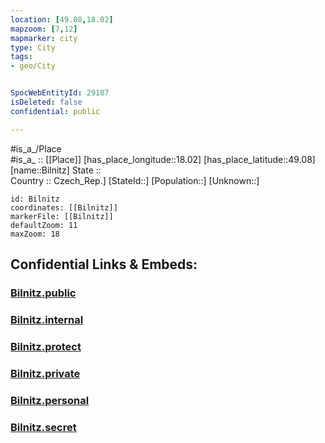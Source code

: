 ```yaml
---
location: [49.08,18.02] 
mapzoom: [7,12] 
mapmarker: city 
type: City
tags:
- geo/City


SpocWebEntityId: 29187
isDeleted: false
confidential: public

---
```

#is_a_/Place  
#is_a_ :: [[Place]] 
[has_place_longitude::18.02] 
[has_place_latitude::49.08] 
[name::Bilnitz] 
State ::  
Country :: Czech_Rep.] 
[StateId::] 
[Population::] 
[Unknown::] 


```leaflet
id: Bilnitz
coordinates: [[Bilnitz]] 
markerFile: [[Bilnitz]] 
defaultZoom: 11 
maxZoom: 18
```


## Confidential Links & Embeds: 

### [Bilnitz.public](/_public/\Earth\Continent\Europe\Europe~Central\Czech_Republic\regions~Czech_Republic\Zlínský\CityBilnitz.public.md) 

### [Bilnitz.internal](/_internal/\Earth\Continent\Europe\Europe~Central\Czech_Republic\regions~Czech_Republic\Zlínský\CityBilnitz.internal.md) 

### [Bilnitz.protect](/_protect/\Earth\Continent\Europe\Europe~Central\Czech_Republic\regions~Czech_Republic\Zlínský\CityBilnitz.protect.md) 

### [Bilnitz.private](/_private/\Earth\Continent\Europe\Europe~Central\Czech_Republic\regions~Czech_Republic\Zlínský\CityBilnitz.private.md) 

### [Bilnitz.personal](/_personal/\Earth\Continent\Europe\Europe~Central\Czech_Republic\regions~Czech_Republic\Zlínský\CityBilnitz.personal.md) 

### [Bilnitz.secret](/_secret/\Earth\Continent\Europe\Europe~Central\Czech_Republic\regions~Czech_Republic\Zlínský\CityBilnitz.secret.md)


